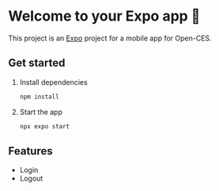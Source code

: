 # Welcome to your Expo app 👋

This project is an [Expo](https://expo.dev) project for a mobile app for Open-CES.

## Get started

1. Install dependencies

   ```bash
   npm install
   ```

2. Start the app

   ```bash
   npx expo start
   ```
## Features

 - Login
 - Logout
